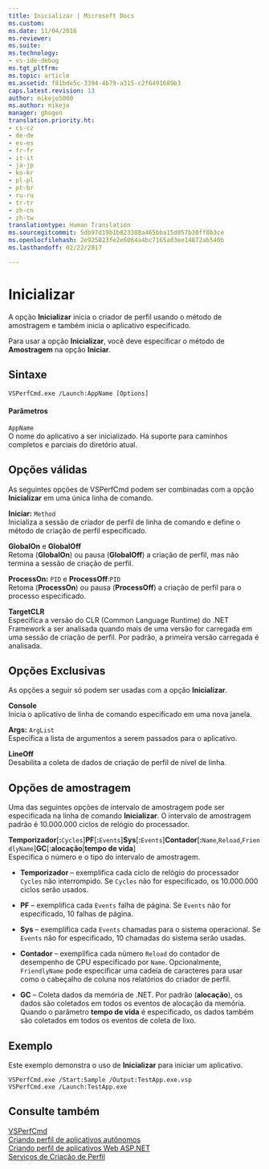 ```yaml
---
title: Inicializar | Microsoft Docs
ms.custom: 
ms.date: 11/04/2016
ms.reviewer: 
ms.suite: 
ms.technology:
- vs-ide-debug
ms.tgt_pltfrm: 
ms.topic: article
ms.assetid: f81bde5c-3394-4b79-a315-c2f6491689b3
caps.latest.revision: 13
author: mikejo5000
ms.author: mikejo
manager: ghogen
translation.priority.ht:
- cs-cz
- de-de
- es-es
- fr-fr
- it-it
- ja-jp
- ko-kr
- pl-pl
- pt-br
- ru-ru
- tr-tr
- zh-cn
- zh-tw
translationtype: Human Translation
ms.sourcegitcommit: 5db97d19b1b823388a465bba15d057b30ff0b3ce
ms.openlocfilehash: 2e925823fe2e6064a4bc7165a03ee14872ab540b
ms.lasthandoff: 02/22/2017

---
```

# <a name="launch"></a>Inicializar
A opção **Inicializar** inicia o criador de perfil usando o método de amostragem e também inicia o aplicativo especificado.  
  
 Para usar a opção **Inicializar**, você deve especificar o método de **Amostragem** na opção **Iniciar**.  
  
## <a name="syntax"></a>Sintaxe  
  
```  
VSPerfCmd.exe /Launch:AppName [Options]  
```  
  
#### <a name="parameters"></a>Parâmetros  
 `AppName`  
 O nome do aplicativo a ser inicializado. Há suporte para caminhos completos e parciais do diretório atual.  
  
## <a name="valid-options"></a>Opções válidas  
 As seguintes opções de VSPerfCmd podem ser combinadas com a opção **Inicializar** em uma única linha de comando.  
  
 **Iniciar:** `Method`  
 Inicializa a sessão de criador de perfil de linha de comando e define o método de criação de perfil especificado.  
  
 **GlobalOn** e **GlobalOff**  
 Retoma (**GlobalOn**) ou pausa (**GlobalOff**) a criação de perfil, mas não termina a sessão de criação de perfil.  
  
 **ProcessOn:** `PID` e **ProcessOff**:`PID`  
 Retoma (**ProcessOn**) ou pausa (**ProcessOff**) a criação de perfil para o processo especificado.  
  
 **TargetCLR**  
 Especifica a versão do CLR (Common Language Runtime) do .NET Framework a ser analisada quando mais de uma versão for carregada em uma sessão de criação de perfil. Por padrão, a primeira versão carregada é analisada.  
  
## <a name="exclusive-options"></a>Opções Exclusivas  
 As opções a seguir só podem ser usadas com a opção **Inicializar**.  
  
 **Console**  
 Inicia o aplicativo de linha de comando especificado em uma nova janela.  
  
 **Args:** `ArgList`  
 Especifica a lista de argumentos a serem passados para o aplicativo.  
  
 **LineOff**  
 Desabilita a coleta de dados de criação de perfil de nível de linha.  
  
## <a name="sampling-options"></a>Opções de amostragem  
 Uma das seguintes opções de intervalo de amostragem pode ser especificada na linha de comando **Inicializar**. O intervalo de amostragem padrão é 10.000.000 ciclos de relógio do processador.  
  
 **Temporizador**[**:**`Cycles`]**PF**[**:**`Events`]**Sys**[**:**`Events`]**Contador**[**:**`Name`,`Reload`,`FriendlyName`]**GC**[:**alocação**&#124;**tempo de vida**]  
 Especifica o número e o tipo do intervalo de amostragem.  
  
-   **Temporizador** – exemplifica cada ciclo de relógio do processador `Cycles` não interrompido. Se `Cycles` não for especificado, os 10.000.000 ciclos serão usados.  
  
-   **PF** – exemplifica cada `Events` falha de página. Se `Events` não for especificado, 10 falhas de página.  
  
-   **Sys** – exemplifica cada `Events` chamadas para o sistema operacional. Se `Events` não for especificado, 10 chamadas do sistema serão usadas.  
  
-   **Contador** – exemplifica cada número `Reload` do contador de desempenho de CPU especificado por `Name`. Opcionalmente, `FriendlyName` pode especificar uma cadeia de caracteres para usar como o cabeçalho de coluna nos relatórios do criador de perfil.  
  
-   **GC** – Coleta dados da memória de .NET. Por padrão (**alocação**), os dados são coletados em todos os eventos de alocação da memória. Quando o parâmetro **tempo de vida** é especificado, os dados também são coletados em todos os eventos de coleta de lixo.  
  
## <a name="example"></a>Exemplo  
 Este exemplo demonstra o uso de **Inicializar** para iniciar um aplicativo.  
  
```  
VSPerfCmd.exe /Start:Sample /Output:TestApp.exe.vsp  
VSPerfCmd.exe /Launch:TestApp.exe  
```  
  
## <a name="see-also"></a>Consulte também  
 [VSPerfCmd](../profiling/vsperfcmd.md)   
 [Criando perfil de aplicativos autônomos](../profiling/command-line-profiling-of-stand-alone-applications.md)   
 [Criando perfil de aplicativos Web ASP.NET](../profiling/command-line-profiling-of-aspnet-web-applications.md)   
 [Serviços de Criação de Perfil](../profiling/command-line-profiling-of-services.md)
